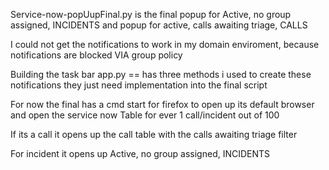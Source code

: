 Service-now-popUupFinal.py
is the final 
popup for Active, no group assigned, INCIDENTS
and popup for active, calls awaiting triage, CALLS

I could not get the notifications to work in my domain enviroment, because notifications are blocked VIA group policy

Building the task bar app.py == 
has three methods i used to create these notifications they just need implementation into the final script

For now the final has a cmd start for firefox to open up its default browser and open the service now Table for ever 1 call/incident out of 100

If its a call it opens up the call table with the calls awaiting triage filter

For incident it opens up Active, no group assigned, INCIDENTS 

